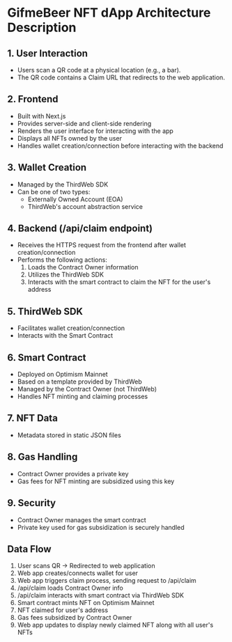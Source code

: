 # GifmeBeer NFT dApp Architecture Description

## 1. User Interaction
* Users scan a QR code at a physical location (e.g., a bar).
* The QR code contains a Claim URL that redirects to the web application.

## 2. Frontend
* Built with Next.js
* Provides server-side and client-side rendering
* Renders the user interface for interacting with the app
* Displays all NFTs owned by the user
* Handles wallet creation/connection before interacting with the backend

## 3. Wallet Creation
* Managed by the ThirdWeb SDK
* Can be one of two types:
    - Externally Owned Account (EOA)
    - ThirdWeb's account abstraction service

## 4. Backend (/api/claim endpoint)
* Receives the HTTPS request from the frontend after wallet creation/connection
* Performs the following actions:
    1. Loads the Contract Owner information
    2. Utilizes the ThirdWeb SDK
    3. Interacts with the smart contract to claim the NFT for the user's address

## 5. ThirdWeb SDK
* Facilitates wallet creation/connection
* Interacts with the Smart Contract

## 6. Smart Contract
* Deployed on Optimism Mainnet
* Based on a template provided by ThirdWeb
* Managed by the Contract Owner (not ThirdWeb)
* Handles NFT minting and claiming processes

## 7. NFT Data
* Metadata stored in static JSON files

## 8. Gas Handling
* Contract Owner provides a private key
* Gas fees for NFT minting are subsidized using this key

## 9. Security
* Contract Owner manages the smart contract
* Private key used for gas subsidization is securely handled

## Data Flow
1. User scans QR → Redirected to web application
2. Web app creates/connects wallet for user
3. Web app triggers claim process, sending request to /api/claim
4. /api/claim loads Contract Owner info
5. /api/claim interacts with smart contract via ThirdWeb SDK
6. Smart contract mints NFT on Optimism Mainnet
7. NFT claimed for user's address
8. Gas fees subsidized by Contract Owner
9. Web app updates to display newly claimed NFT along with all user's NFTs
